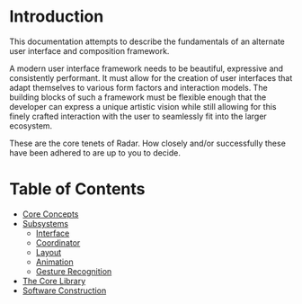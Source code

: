 # Introduction

This documentation attempts to describe the fundamentals of an alternate user interface and composition framework.

A modern user interface framework needs to be beautiful, expressive and consistently performant. It must allow for the creation of user interfaces that adapt themselves to various form factors and interaction models. The building blocks of such a framework must be flexible enough that the developer can express a unique artistic vision while still allowing for this finely crafted interaction with the user to seamlessly fit into the larger ecosystem.

These are the core tenets of Radar. How closely and/or successfully these have been adhered to are up to you to decide.

# Table of Contents

* [Core Concepts](Concepts/README.md)
* [Subsystems](Subsystems.md)
  * [Interface](Interface/README.md)
  * [Coordinator](Coordinator/README.md)
  * [Layout](Layout/README.md)
  * [Animation](Animation/README.md)
  * [Gesture Recognition](Recognition/README.md)
* [The Core Library](Core/README.md)
* [Software Construction](Code/README.md)
